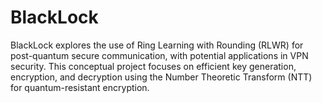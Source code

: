 # BlackLock
BlackLock explores the use of Ring Learning with Rounding (RLWR) for post-quantum secure communication, with potential applications in VPN security. This conceptual project focuses on efficient key generation, encryption, and decryption using the Number Theoretic Transform (NTT) for quantum-resistant encryption.
